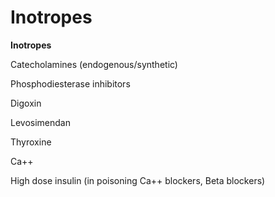 # Inotropes

**Inotropes**

Catecholamines (endogenous/synthetic)

Phosphodiesterase inhibitors

Digoxin

Levosimendan

Thyroxine

Ca++

High dose insulin (in poisoning Ca++ blockers, Beta blockers)
